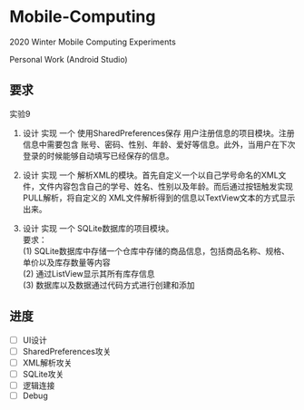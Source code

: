 # Mobile-Computing

2020 Winter Mobile Computing Experiments

Personal Work (Android Studio)

## 要求

实验9

1. 设计 实现 一个 使用SharedPreferences保存 用户注册信息的项目模块。注册信息中需要包含 账号、密码、性别、年龄、爱好等信息。此外，当用户在下次登录的时候能够自动填写已经保存的信息。

2. 设计 实现 一个 解析XML的模块。首先自定义一个以自己学号命名的XML文件，文件内容包含自己的学号、姓名、性别以及年龄。而后通过按钮触发实现PULL解析，将自定义的 XML文件解析得到的信息以TextView文本的方式显示出来。

3. 设计 实现 一个 SQLite数据库的项目模块。<br />
要求：<br />
	(1) SQLite数据库中存储一个仓库中存储的商品信息，包括商品名称、规格、单价以及库存数量等内容 <br />
	(2) 通过ListView显示其所有库存信息 <br />
	(3) 数据库以及数据通过代码方式进行创建和添加 <br />

## 进度

- [ ] UI设计
- [ ] SharedPreferences攻关
- [ ] XML解析攻关
- [ ] SQLite攻关
- [ ] 逻辑连接
- [ ] Debug
